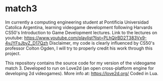 # match3

Im currently a computing engineering student at Pontificia Universidad Catolica Argentina, learning videogame development following Harvards CS50's Introduction to Game Development lectures. Link to the lectures on youtube: https://www.youtube.com/playlist?list=PLhQjrBD2T383Vx9-4vJYFsJbvZ_D17Qzh
Disclaimer, my code is clearly influenced by CS50's professor Colton Ogden, I will try to properly credit his work through this project.

This repository contains the source code for my version of the videogame match 3.
Developed to run on Love2d (an open cross-platform engine for developing 2d videogames). More info at: https://love2d.org/
Coded in Lua.
